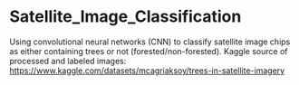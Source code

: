 # Satellite_Image_Classification
Using convolutional neural networks (CNN) to classify satellite image chips as either containing trees or not (forested/non-forested). Kaggle source of processed and labeled images: https://www.kaggle.com/datasets/mcagriaksoy/trees-in-satellite-imagery
